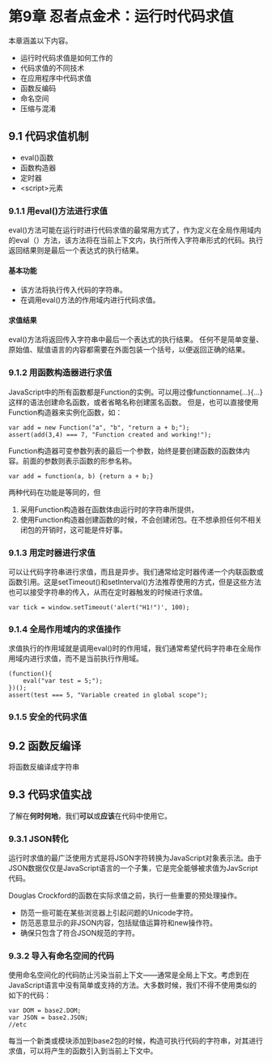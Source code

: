 # 第9章 忍者点金术：运行时代码求值 #
本章涵盖以下内容。
* 运行时代码求值是如何工作的
* 代码求值的不同技术
* 在应用程序中代码求值
* 函数反编码
* 命名空间
* 压缩与混淆

## 9.1 代码求值机制 ##

* eval()函数
* 函数构造器
* 定时器
* <script\>元素

### 9.1.1 用eval()方法进行求值 ###
eval()方法可能在运行时进行代码求值的最常用方式了，作为定义在全局作用域内的eval（）方法，该方法将在当前上下文内，执行所传入字符串形式的代码。执行返回结果则是最后一个表达式的执行结果。

#### 基本功能 ####
* 该方法将执行传入代码的字符串。
* 在调用eval()方法的作用域内进行代码求值。


#### 求值结果 ####
eval()方法将返回传入字符串中最后一个表达式的执行结果。
任何不是简单变量、原始值、赋值语言的内容都需要在外面包装一个括号，以便返回正确的结果。

### 9.1.2 用函数构造器进行求值 ###
JavaScript中的所有函数都是Function的实例。可以用过像functionname(...){...}这样的语法创建命名函数，或者省略名称创建匿名函数。
但是，也可以直接使用Function构造器来实例化函数，如：

	var add = new Function("a", "b", "return a + b;");
	assert(add(3,4) === 7, "Function created and working!");
Function构造器可变参数列表的最后一个参数，始终是要创建函数的函数体内容。前面的参数则表示函数的形参名称。

	var add = function(a, b) {return a + b;}
两种代码在功能是等同的，但
1. 采用Function构造器在函数体由运行时的字符串所提供，
2. 使用Function构造器创建函数的时候，不会创建闭包。在不想承担任何不相关闭包的开销时，这可能是件好事。

### 9.1.3 用定时器进行求值 ###
可以让代码字符串进行求值，而且是异步。我们通常给定时器传递一个内联函数或函数引用。这是setTimeout()和setInterval()方法推荐使用的方式，但是这些方法也可以接受字符串的传入，从而在定时器触发的时候进行求值。
	
	var tick = window.setTimeout('alert("H1!")', 100);

### 9.1.4 全局作用域内的求值操作 ###
求值执行的作用域就是调用eval()时的作用域，我们通常希望代码字符串在全局作用域内进行求值，而不是当前执行作用域。

	(function(){
		eval("var test = 5;");
	})();
	assert(test === 5, "Variable created in global scope");


### 9.1.5 安全的代码求值 ###


## 9.2 函数反编译 ##
将函数反编译成字符串

## 9.3 代码求值实战 ##
了解在**何时何地**，我们**可以**或**应该**在代码中使用它。
### 9.3.1 JSON转化 ###
运行时求值的最广泛使用方式是将JSON字符转换为JavaScript对象表示法。由于JSON数据仅仅是JavaScript语言的一个子集，它是完全能够被求值为JavScript代码。

Douglas Crockford的函数在实际求值之前，执行一些重要的预处理操作。
* 防范一些可能在某些浏览器上引起问题的Unicode字符。
* 防范恶意显示的非JSON内容，包括赋值运算符和new操作符。
* 确保只包含了符合JSON规范的字符。

### 9.3.2 导入有命名空间的代码 ###
使用命名空间化的代码防止污染当前上下文——通常是全局上下文。考虑到在JavaScript语言中没有简单或支持的方法。大多数时候，我们不得不使用类似的如下的代码：
	
	var DOM = base2.DOM;
	var JSON = base2.JSON;
	//etc
每当一个新类或模块添加到base2包的时候，构造可执行代码的字符串，对其进行求值，可以将产生的函数引入到当前上下文中。



